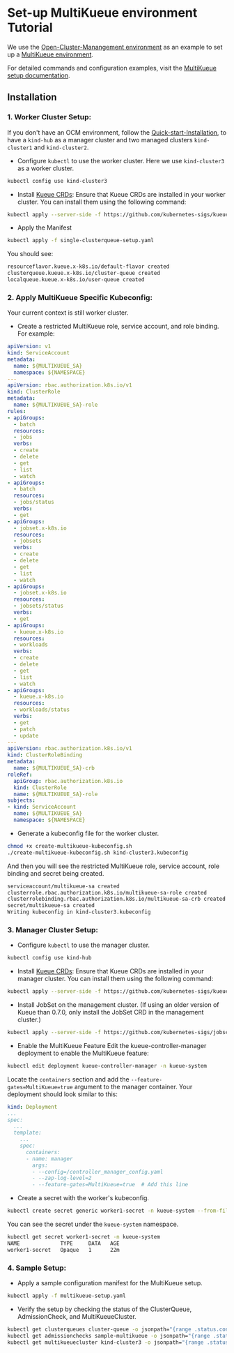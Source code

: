 
# Set-up MultiKueue environment Tutorial

We use the [Open-Cluster-Manangement environment](https://open-cluster-management.io) as an example to set up a [MultiKueue environment](https://kueue.sigs.k8s.io/docs/concepts/multikueue/). 

For detailed commands and configuration examples, visit the [MultiKueue setup documentation](https://kueue.sigs.k8s.io/docs/tasks/manage/setup_multikueue/).



## Installation

### 1. Worker Cluster Setup:
If you don't have an OCM environment, follow the [Quick-start-Installation](https://open-cluster-management.io/getting-started/quick-start/), to have a `kind-hub` as a manager cluster and two managed clusters `kind-cluster1` and `kind-cluster2`.

- Configure `kubectl` to use the worker cluster. Here we use `kind-cluster3` as a worker cluster.
```bash
kubectl config use kind-cluster3 
```

- Install [Kueue CRDs](https://github.com/kubernetes-sigs/kueue): Ensure that Kueue CRDs are installed in your worker cluster. You can install them using the following command:
```bash
kubectl apply --server-side -f https://github.com/kubernetes-sigs/kueue/releases/download/v0.7.1/manifests.yaml
```

- Apply the Manifest
```bash
kubectl apply -f single-clusterqueue-setup.yaml
```
You should see:
```bash
resourceflavor.kueue.x-k8s.io/default-flavor created
clusterqueue.kueue.x-k8s.io/cluster-queue created
localqueue.kueue.x-k8s.io/user-queue created
```

### 2. Apply MultiKueue Specific Kubeconfig:
Your current context is still worker cluster.
- Create a restricted MultiKueue role, service account, and role binding. For example: 

```yaml
apiVersion: v1
kind: ServiceAccount
metadata:
  name: ${MULTIKUEUE_SA}
  namespace: ${NAMESPACE}
---
apiVersion: rbac.authorization.k8s.io/v1
kind: ClusterRole
metadata:
  name: ${MULTIKUEUE_SA}-role
rules:
- apiGroups:
  - batch
  resources:
  - jobs
  verbs:
  - create
  - delete
  - get
  - list
  - watch
- apiGroups:
  - batch
  resources:
  - jobs/status
  verbs:
  - get
- apiGroups:
  - jobset.x-k8s.io
  resources:
  - jobsets
  verbs:
  - create
  - delete
  - get
  - list
  - watch
- apiGroups:
  - jobset.x-k8s.io
  resources:
  - jobsets/status
  verbs:
  - get
- apiGroups:
  - kueue.x-k8s.io
  resources:
  - workloads
  verbs:
  - create
  - delete
  - get
  - list
  - watch
- apiGroups:
  - kueue.x-k8s.io
  resources:
  - workloads/status
  verbs:
  - get
  - patch
  - update
---
apiVersion: rbac.authorization.k8s.io/v1
kind: ClusterRoleBinding
metadata:
  name: ${MULTIKUEUE_SA}-crb
roleRef:
  apiGroup: rbac.authorization.k8s.io
  kind: ClusterRole
  name: ${MULTIKUEUE_SA}-role
subjects:
- kind: ServiceAccount
  name: ${MULTIKUEUE_SA}
  namespace: ${NAMESPACE}
```

- Generate a kubeconfig file for the worker cluster.
```bash
chmod +x create-multikueue-kubeconfig.sh
./create-multikueue-kubeconfig.sh kind-cluster3.kubeconfig
```

And then you will see the restricted MultiKueue role, service account, role binding and secret being created.

```bash
serviceaccount/multikueue-sa created
clusterrole.rbac.authorization.k8s.io/multikueue-sa-role created
clusterrolebinding.rbac.authorization.k8s.io/multikueue-sa-crb created
secret/multikueue-sa created
Writing kubeconfig in kind-cluster3.kubeconfig
```

### 3. Manager Cluster Setup:
- Configure `kubectl` to use the manager cluster.

```bash
kubectl config use kind-hub
```
- Install [Kueue CRDs](https://github.com/kubernetes-sigs/kueue): Ensure that Kueue CRDs are installed in your manager cluster. You can install them using the following command:
```bash
kubectl apply --server-side -f https://github.com/kubernetes-sigs/kueue/releases/download/v0.7.1/manifests.yaml
```

- Install JobSet on the management cluster. (If using an older version of Kueue than 0.7.0, only install the JobSet CRD in the management cluster.)

```bash
kubectl apply --server-side -f https://github.com/kubernetes-sigs/jobset/releases/download/v0.5.2/manifests.yaml
```

- Enable the MultiKueue Feature
Edit the kueue-controller-manager deployment to enable the MultiKueue feature: 
```bash
kubectl edit deployment kueue-controller-manager -n kueue-system
```

Locate the `containers` section and add the `--feature-gates=MultiKueue=true` argument to the manager container. Your deployment should look similar to this:
```yaml
kind: Deployment
...
spec:
  ...
  template:
    ...
    spec:
      containers:
      - name: manager
        args:
        - --config=/controller_manager_config.yaml
        - --zap-log-level=2
        - --feature-gates=MultiKueue=true  # Add this line
```

- Create a secret with the worker's kubeconfig.
```bash
kubectl create secret generic worker1-secret -n kueue-system --from-file=kubeconfig=kind-cluster3.kubeconfig
```
You can see the secret under the `kueue-system` namespace.
```bash
kubectl get secret worker1-secret -n kueue-system
NAME             TYPE     DATA   AGE
worker1-secret   Opaque   1      22m
```

### 4. Sample Setup:
- Apply a sample configuration manifest for the MultiKueue setup.
```bash
kubectl apply -f multikueue-setup.yaml 
```

- Verify the setup by checking the status of the ClusterQueue, AdmissionCheck, and MultiKueueCluster.
```bash
kubectl get clusterqueues cluster-queue -o jsonpath="{range .status.conditions[?(@.type == \"Active\")]}CQ - Active: {@.status} Reason: {@.reason} Message: {@.message}{'\n'}{end}"
kubectl get admissionchecks sample-multikueue -o jsonpath="{range .status.conditions[?(@.type == \"Active\")]}AC - Active: {@.status} Reason: {@.reason} Message: {@.message}{'\n'}{end}"
kubectl get multikueuecluster kind-cluster3 -o jsonpath="{range .status.conditions[?(@.type == \"Active\")]}MC - Active: {@.status} Reason: {@.reason} Message: {@.message}{'\n'}{end}"

```
